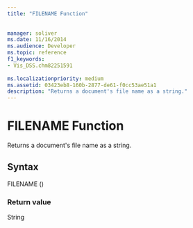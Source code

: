 ```yaml
---
title: "FILENAME Function"
 
 
manager: soliver
ms.date: 11/16/2014
ms.audience: Developer
ms.topic: reference
f1_keywords:
- Vis_DSS.chm82251591
 
ms.localizationpriority: medium
ms.assetid: 03423eb8-160b-2877-de61-f0cc53ae51a1
description: "Returns a document's file name as a string."
---
```


# FILENAME Function

Returns a document's file name as a string.
  
## Syntax

FILENAME ()
  
### Return value

String
  

